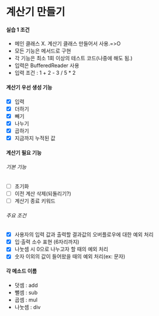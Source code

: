 <h1>계산기 만들기</h1>

<h4>실습 1 조건</h4>


- 메인 클래스 X. 계산기 클래스 만들어서 사용.=>O 
- 모든 기능은 메서드로 구현
- 각 기능은 최소 1회 이상의 테스트 코드(나중에 해도 됨.)
- 입력은 BufferedReader 사용
- 입력 조건 : 1 + 2 - 3 / 5 * 2

<h4> 계산기 우선 생성 기능</h4>

- [x] 입력
- [x] 더하기
- [x] 빼기
- [x] 나누기
- [x] 곱하기
- [x] 지금까지 누적된 값

<h4> 계산기 필요 기능</h4>

<h6> 기본 기능</h6>

- [ ] 초기화
- [ ] 이전 계산 삭제(되돌리기?)
- [ ] 계산기 종료 키워드

<h6> 주요 조건</h6>

- [x] 사용자의 입력 값과 출력할 결과값의 오버플로우에 대한 예외 처리
- [x] 입·출력 소수 표현 (6자리까지)
- [x] 나눗셈 시 0으로 나누고자 할 때의 예외 처리
- [x] 숫자 이외의 값이 들어왔을 때의 예외 처리(ex: 문자)

<h4>각 메소드 이름</h4>

- 덧셈 : add
- 뺄셈 : sub
- 곱셈 : mul
- 나눗셈 : div
